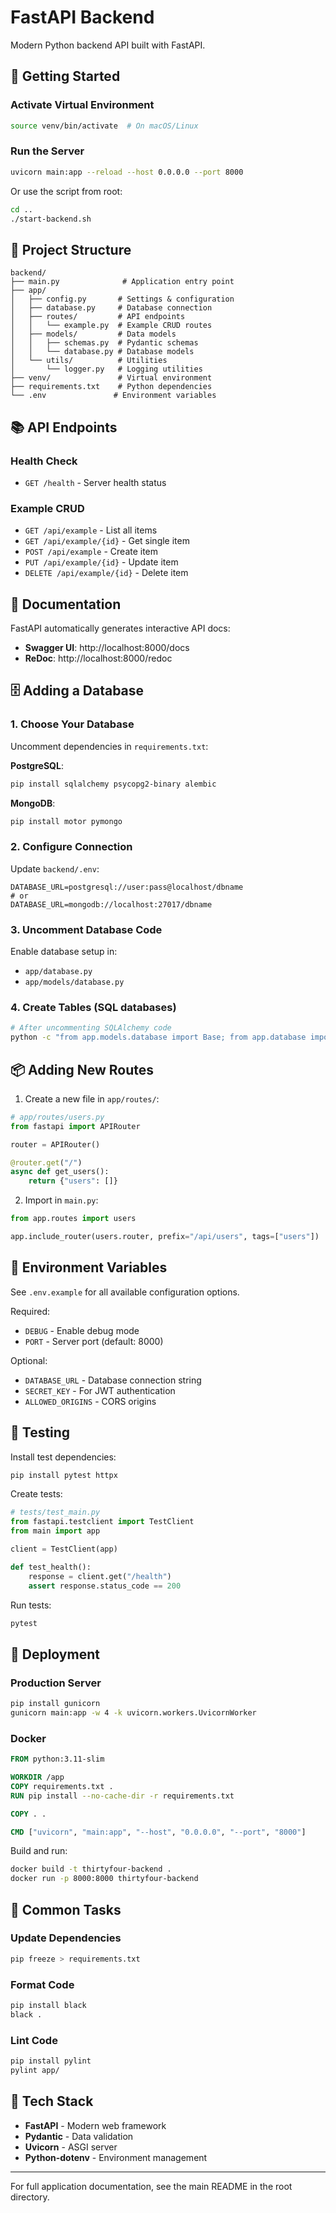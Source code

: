 # FastAPI Backend

Modern Python backend API built with FastAPI.

## 🚀 Getting Started

### Activate Virtual Environment

```bash
source venv/bin/activate  # On macOS/Linux
```

### Run the Server

```bash
uvicorn main:app --reload --host 0.0.0.0 --port 8000
```

Or use the script from root:

```bash
cd ..
./start-backend.sh
```

## 📁 Project Structure

```
backend/
├── main.py              # Application entry point
├── app/
│   ├── config.py       # Settings & configuration
│   ├── database.py     # Database connection
│   ├── routes/         # API endpoints
│   │   └── example.py  # Example CRUD routes
│   ├── models/         # Data models
│   │   ├── schemas.py  # Pydantic schemas
│   │   └── database.py # Database models
│   └── utils/          # Utilities
│       └── logger.py   # Logging utilities
├── venv/               # Virtual environment
├── requirements.txt    # Python dependencies
└── .env               # Environment variables
```

## 📚 API Endpoints

### Health Check

- `GET /health` - Server health status

### Example CRUD

- `GET /api/example` - List all items
- `GET /api/example/{id}` - Get single item
- `POST /api/example` - Create item
- `PUT /api/example/{id}` - Update item
- `DELETE /api/example/{id}` - Delete item

## 📖 Documentation

FastAPI automatically generates interactive API docs:

- **Swagger UI**: http://localhost:8000/docs
- **ReDoc**: http://localhost:8000/redoc

## 🗄️ Adding a Database

### 1. Choose Your Database

Uncomment dependencies in `requirements.txt`:

**PostgreSQL**:

```bash
pip install sqlalchemy psycopg2-binary alembic
```

**MongoDB**:

```bash
pip install motor pymongo
```

### 2. Configure Connection

Update `backend/.env`:

```env
DATABASE_URL=postgresql://user:pass@localhost/dbname
# or
DATABASE_URL=mongodb://localhost:27017/dbname
```

### 3. Uncomment Database Code

Enable database setup in:

- `app/database.py`
- `app/models/database.py`

### 4. Create Tables (SQL databases)

```bash
# After uncommenting SQLAlchemy code
python -c "from app.models.database import Base; from app.database import engine; Base.metadata.create_all(bind=engine)"
```

## 📦 Adding New Routes

1. Create a new file in `app/routes/`:

```python
# app/routes/users.py
from fastapi import APIRouter

router = APIRouter()

@router.get("/")
async def get_users():
    return {"users": []}
```

2. Import in `main.py`:

```python
from app.routes import users

app.include_router(users.router, prefix="/api/users", tags=["users"])
```

## 🔐 Environment Variables

See `.env.example` for all available configuration options.

Required:

- `DEBUG` - Enable debug mode
- `PORT` - Server port (default: 8000)

Optional:

- `DATABASE_URL` - Database connection string
- `SECRET_KEY` - For JWT authentication
- `ALLOWED_ORIGINS` - CORS origins

## 🧪 Testing

Install test dependencies:

```bash
pip install pytest httpx
```

Create tests:

```python
# tests/test_main.py
from fastapi.testclient import TestClient
from main import app

client = TestClient(app)

def test_health():
    response = client.get("/health")
    assert response.status_code == 200
```

Run tests:

```bash
pytest
```

## 🚀 Deployment

### Production Server

```bash
pip install gunicorn
gunicorn main:app -w 4 -k uvicorn.workers.UvicornWorker
```

### Docker

```dockerfile
FROM python:3.11-slim

WORKDIR /app
COPY requirements.txt .
RUN pip install --no-cache-dir -r requirements.txt

COPY . .

CMD ["uvicorn", "main:app", "--host", "0.0.0.0", "--port", "8000"]
```

Build and run:

```bash
docker build -t thirtyfour-backend .
docker run -p 8000:8000 thirtyfour-backend
```

## 📝 Common Tasks

### Update Dependencies

```bash
pip freeze > requirements.txt
```

### Format Code

```bash
pip install black
black .
```

### Lint Code

```bash
pip install pylint
pylint app/
```

## 🔧 Tech Stack

- **FastAPI** - Modern web framework
- **Pydantic** - Data validation
- **Uvicorn** - ASGI server
- **Python-dotenv** - Environment management

---

For full application documentation, see the main README in the root directory.
